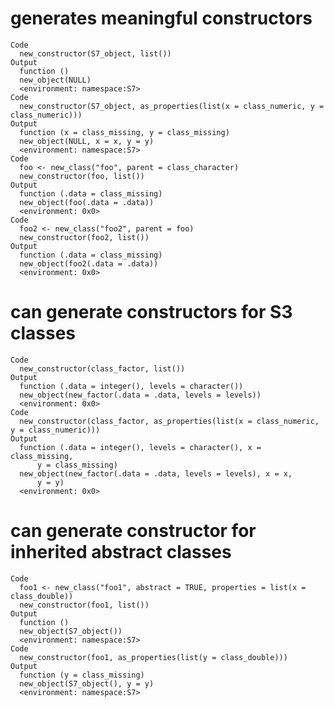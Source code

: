 # generates meaningful constructors

    Code
      new_constructor(S7_object, list())
    Output
      function () 
      new_object(NULL)
      <environment: namespace:S7>
    Code
      new_constructor(S7_object, as_properties(list(x = class_numeric, y = class_numeric)))
    Output
      function (x = class_missing, y = class_missing) 
      new_object(NULL, x = x, y = y)
      <environment: namespace:S7>
    Code
      foo <- new_class("foo", parent = class_character)
      new_constructor(foo, list())
    Output
      function (.data = class_missing) 
      new_object(foo(.data = .data))
      <environment: 0x0>
    Code
      foo2 <- new_class("foo2", parent = foo)
      new_constructor(foo2, list())
    Output
      function (.data = class_missing) 
      new_object(foo2(.data = .data))
      <environment: 0x0>

# can generate constructors for S3 classes

    Code
      new_constructor(class_factor, list())
    Output
      function (.data = integer(), levels = character()) 
      new_object(new_factor(.data = .data, levels = levels))
      <environment: 0x0>
    Code
      new_constructor(class_factor, as_properties(list(x = class_numeric, y = class_numeric)))
    Output
      function (.data = integer(), levels = character(), x = class_missing, 
          y = class_missing) 
      new_object(new_factor(.data = .data, levels = levels), x = x, 
          y = y)
      <environment: 0x0>

# can generate constructor for inherited abstract classes

    Code
      foo1 <- new_class("foo1", abstract = TRUE, properties = list(x = class_double))
      new_constructor(foo1, list())
    Output
      function () 
      new_object(S7_object())
      <environment: namespace:S7>
    Code
      new_constructor(foo1, as_properties(list(y = class_double)))
    Output
      function (y = class_missing) 
      new_object(S7_object(), y = y)
      <environment: namespace:S7>

